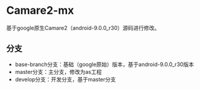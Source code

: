 # Camare2-mx
基于google原生Camare2（android-9.0.0_r30）源码进行修改。

## 分支
* base-branch分支：基础（google原始）版本，基于android-9.0.0_r30版本
* master分支：主分支，修改为as工程
* develop分支：开发分支，基于master分支



